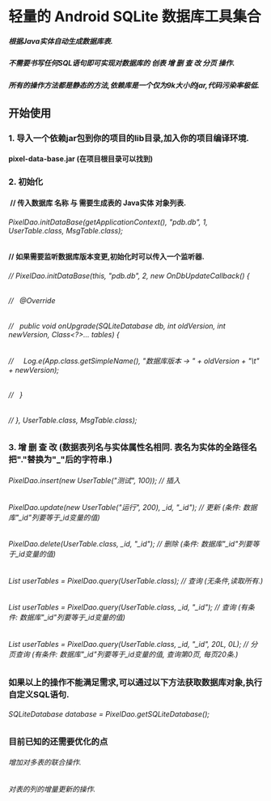 # 轻量的 Android SQLite 数据库工具集合
##### 根据Java实体自动生成数据库表.
##### 不需要书写任何SQL语句即可实现对数据库的 创表 增 删 查 改 分页 操作. 
##### 所有的操作方法都是静态的方法,依赖库是一个仅为9k大小的jar,代码污染率极低.
## 开始使用
### 1. 导入一个依赖jar包到你的项目的lib目录,加入你的项目编译环境.
#### pixel-data-base.jar (在项目根目录可以找到)
### 2. 初始化
####  // 传入数据库 名称 与 需要生成表的 Java实体 对象列表.
######  PixelDao.initDataBase(getApplicationContext(), "pdb.db", 1, UserTable.class, MsgTable.class);
####   // 如果需要监听数据库版本变更,初始化时可以传入一个监听器.
###### // PixelDao.initDataBase(this, "pdb.db", 2, new OnDbUpdateCallback() {
###### //            &nbsp;&nbsp;@Override
###### //            &nbsp;&nbsp;public void onUpgrade(SQLiteDatabase db, int oldVersion, int newVersion, Class<?>... tables) {
###### //                &nbsp;&nbsp;&nbsp;&nbsp;Log.e(App.class.getSimpleName(), "数据库版本 -> " + oldVersion + "\t" + newVersion);
###### //            &nbsp;&nbsp;}
###### //        }, UserTable.class, MsgTable.class);
### 3. 增 删 查 改  (数据表列名与实体属性名相同. 表名为实体的全路径名把"."替换为"_"后的字符串.)
###### PixelDao.insert(new UserTable("测试", 100));  // 插入
###### PixelDao.update(new UserTable("运行", 200), _id, "_id");  // 更新 (条件: 数据库"_id"列要等于_id变量的值)
###### PixelDao.delete(UserTable.class, _id, "_id"); // 删除 (条件: 数据库"_id"列要等于_id变量的值)
###### List<UserTable> userTables = PixelDao.query(UserTable.class); // 查询 (无条件,读取所有.)
###### List<UserTable> userTables = PixelDao.query(UserTable.class, _id, "_id"); // 查询 (有条件: 数据库"_id"列要等于_id变量的值)
###### List<UserTable> userTables = PixelDao.query(UserTable.class, _id, "_id", 20L, 0L); // 分页查询 (有条件: 数据库"_id"列要等于_id变量的值, 查询第0页, 每页20条.)
### 如果以上的操作不能满足需求,可以通过以下方法获取数据库对象,执行自定义SQL语句.
###### SQLiteDatabase database = PixelDao.getSQLiteDatabase();
### 目前已知的还需要优化的点
###### 增加对多表的联合操作.
###### 对表的列的增量更新的操作.
